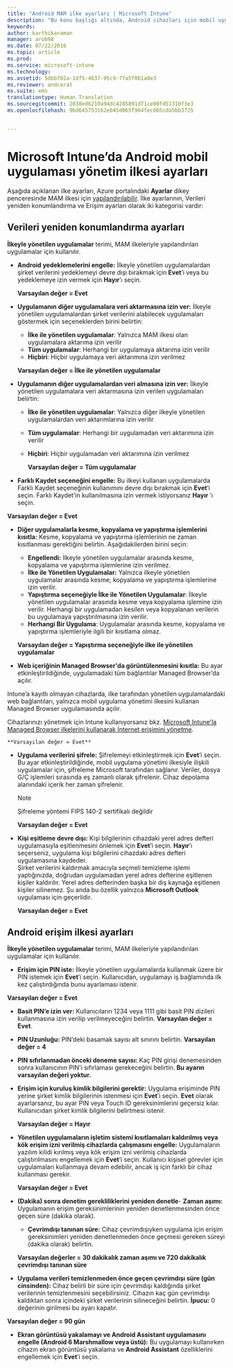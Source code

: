 ```yaml
---
title: "Android MAM ilke ayarları | Microsoft Intune"
description: "Bu konu başlığı altında, Android cihazları için mobil uygulama yönetimi ilkesi ayarları açıklanır."
keywords: 
author: karthikaraman
manager: arob98
ms.date: 07/22/2016
ms.topic: article
ms.prod: 
ms.service: microsoft-intune
ms.technology: 
ms.assetid: 5dbb702a-1df5-4637-95c9-77a5f0b1a0e3
ms.reviewer: andcerat
ms.suite: ems
translationtype: Human Translation
ms.sourcegitcommit: 2038ed6219a94dc4285891d71ce00fd51310f3e3
ms.openlocfilehash: 9bd645753162eb45d065f964fec0b5cda5bb3725


---
```


# Microsoft Intune’da Android mobil uygulaması yönetim ilkesi ayarları
Aşağıda açıklanan ilke ayarları, Azure portalındaki **Ayarlar** dikey penceresinde MAM ilkesi için [yapılandırılabilir](create-and-deploy-mobile-app-management-policies-with-microsoft-intune.md).
İlke ayarlarının, Verileri yeniden konumlandırma ve Erişim ayarları olarak iki kategorisi vardır:

##  Verileri yeniden konumlandırma ayarları
**İlkeyle yönetilen uygulamalar** terimi, MAM ilkeleriyle yapılandırılan uygulamalar için kullanılır.
- **Android yedeklemelerini engelle:** İlkeyle yönetilen uygulamalardan şirket verilerini yedeklemeyi devre dışı bırakmak için **Evet**’i veya bu yedeklemeye izin vermek için **Hayır**’ı seçin.

  **Varsayılan değer = Evet**
- **Uygulamanın diğer uygulamalara veri aktarmasına izin ver:** İlkeyle yönetilen uygulamalardan şirket verilerini alabilecek uygulamaları göstermek için seçeneklerden birini belirtin:
  -   **İlke ile yönetilen uygulamalar**: Yalnızca MAM ilkesi olan uygulamalara aktarıma izin verilir
  -   **Tüm uygulamalar**: Herhangi bir uygulamaya aktarıma izin verilir
  -   **Hiçbiri**: Hiçbir uygulamaya veri aktarımına izin verilmez

  **Varsayılan değer = İlke ile yönetilen uygulamalar**
- **Uygulamanın diğer uygulamalardan veri almasına izin ver:** İlkeyle yönetilen uygulamalara veri aktarmasına izin verilen uygulamaları belirtin:
  -   **İlke ile yönetilen uygulamalar**: Yalnızca diğer ilkeyle yönetilen uygulamalardan veri aktarımlarına izin verilir
  -   **Tüm uygulamalar**: Herhangi bir uygulamadan veri aktarımına izin verilir
  -   **Hiçbiri**: Hiçbir uygulamadan veri aktarımına izin verilmez

      **Varsayılan değer = Tüm uygulamalar**

-   **Farklı Kaydet seçeneğini engelle:** Bu ilkeyi kullanan uygulamalarda Farklı Kaydet seçeneğinin kullanımını devre dışı bırakmak için **Evet**’i seçin. Farklı Kaydet’in kullanılmasına izin vermek istiyorsanız **Hayır** ’ı seçin.

  **Varsayılan değer = Evet**
- **Diğer uygulamalarla kesme, kopyalama ve yapıştırma işlemlerini kısıtla:** Kesme, kopyalama ve yapıştırma işlemlerinin ne zaman kısıtlanması gerektiğini belirtin. Aşağıdakilerden birini seçin:
  -   **Engellendi:** İlkeyle yönetilen uygulamalar arasında kesme, kopyalama ve yapıştırma işlemlerine izin verilmez.
  -   **İlke ile Yönetilen Uygulamalar:** Yalnızca ilkeyle yönetilen uygulamalar arasında kesme, kopyalama ve yapıştırma işlemlerine izin verilir.
  -   **Yapıştırma seçeneğiyle İlke ile Yönetilen Uygulamalar**: İlkeyle yönetilen uygulamalar arasında kesme veya kopyalama işlemine izin verilir. Herhangi bir uygulamadan kesilen veya kopyalanan verilerin bu uygulamaya yapıştırılmasına izin verilir.
  -   **Herhangi Bir Uygulama**: Uygulamalar arasında kesme, kopyalama ve yapıştırma işlemleriyle ilgili bir kısıtlama olmaz.

    **Varsayılan değer = Yapıştırma seçeneğiyle ilke ile yönetilen uygulamalar**
-   **Web içeriğinin Managed Browser'da görüntülenmesini kısıtla:** Bu ayar etkinleştirildiğinde, uygulamadaki tüm bağlantılar Managed Browser’da açılır.

  Intune’a kayıtlı olmayan cihazlarda, ilke tarafından yönetilen uygulamalardaki web bağlantıları, yalnızca mobil uygulama yönetimi ilkesini kullanan Managed Browser uygulamasında açılır.

  Cihazlarınızı yönetmek için Intune kullanıyorsanız bkz. [Microsoft Intune'la Managed Browser ilkelerini kullanarak İnternet erişimini yönetme](manage-internet-access-using-managed-browser-policies.md).

    **Varsayılan değer = Evet**
- **Uygulama verilerini şifrele:** Şifrelemeyi etkinleştirmek için **Evet**’i seçin. Bu ayar etkinleştirildiğinde, mobil uygulama yönetimi ilkesiyle ilişkili uygulamalar için, şifreleme Microsoft tarafından sağlanır. Veriler, dosya G/Ç işlemleri sırasında eş zamanlı olarak şifrelenir. Cihaz depolama alanındaki içerik her zaman şifrelenir.
  >[!NOTE]
  >Şifreleme yöntemi FIPS 140-2 sertifikalı değildir

  **Varsayılan değer = Evet**

- **Kişi eşitleme devre dışı:** Kişi bilgilerinin cihazdaki yerel adres defteri uygulamasıyla eşitlenmesini önlemek için **Evet**’i seçin. **Hayır**’ı seçerseniz, uygulama kişi bilgilerini cihazdaki adres defteri uygulamasına kaydeder.<br/>Şirket verilerini kaldırmak amacıyla seçmeli temizleme işlemi yaptığınızda, doğrudan uygulamadan yerel adres defterine eşitlenen kişiler kaldırılır. Yerel adres defterinden başka bir dış kaynağa eşitlenen kişiler silinemez. Şu anda bu özellik yalnızca **Microsoft Outlook** uygulaması için geçerlidir.

  **Varsayılan değer = Evet**

##  Android erişim ilkesi ayarları
**İlkeyle yönetilen uygulamalar** terimi, MAM ilkeleriyle yapılandırılan uygulamalar için kullanılır.

- **Erişim için PIN iste:** İlkeyle yönetilen uygulamalarda kullanmak üzere bir PIN istemek için **Evet**’i seçin. Kullanıcıdan, uygulamayı iş bağlamında ilk kez çalıştırdığında bunu ayarlaması istenir.

 **Varsayılan değer = Evet**

 -  **Basit PIN’e izin ver:** Kullanıcıların 1234 veya 1111 gibi basit PIN dizileri kullanmasına izin verilip verilmeyeceğini belirtin. **Varsayılan değer = Evet**.
 - **PIN Uzunluğu:** PIN’deki basamak sayısı alt sınırını belirtin. **Varsayılan değer = 4**
 - **PIN sıfırlanmadan önceki deneme sayısı:** Kaç PIN girişi denemesinden sonra kullanıcının PIN'i sıfırlaması gerekeceğini belirtin. **Bu ayarın varsayılan değeri yoktur.**
- **Erişim için kuruluş kimlik bilgilerini gerektir:** Uygulama erişiminde PIN yerine şirket kimlik bilgilerinin istenmesi için **Evet**’i seçin.  **Evet** olarak ayarlarsanız, bu ayar PIN veya Touch ID gereksinimlerini geçersiz kılar.  Kullanıcıdan şirket kimlik bilgilerini belirtmesi istenir.

  **Varsayılan değer = Hayır**
- **Yönetilen uygulamaların işletim sistemi kısıtlamaları kaldırılmış veya kök erişim izni verilmiş cihazlarda çalışmasını engelle:** Uygulamaların yazılım kilidi kırılmış veya kök erişim izni verilmiş cihazlarda çalıştırılmasını engellemek için **Evet**’i seçin. Kullanıcı kişisel görevler için uygulamaları kullanmaya devam edebilir, ancak iş için farklı bir cihaz kullanması gerekir.

  **Varsayılan değer = Evet**
- **(Dakika) sonra denetim gerekliliklerini yeniden denetle**-   **Zaman aşımı:** Uygulamanın erişim gereksinimlerinin yeniden denetlenmesinden önce geçen süre (dakika olarak).
  -   **Çevrimdışı tanınan süre:** Cihaz çevrimdışıyken uygulama için erişim gereksinimleri yeniden denetlenmeden önce geçmesi gereken süreyi (dakika olarak) belirtin.

    **Varsayılan değerler = 30 dakikalık zaman aşımı ve 720 dakikalık çevrimdışı tanınan süre**

-   **Uygulama verileri temizlenmeden önce geçen çevrimdışı süre (gün cinsinden):** Cihaz belirli bir süre için çevrimdışı kaldığında şirket verilerinin temizlenmesini seçebilirsiniz.  Cihazın kaç gün çevrimdışı kaldıktan sonra içindeki şirket verilerinin silineceğini belirtin. **İpucu:** 0 değerinin girilmesi bu ayarı kapatır.

  **Varsayılan değer = 90 gün**
- **Ekran görüntüsü yakalamayı ve Android Assistant uygulamasını engelle (Android 6 Marshmallow veya üstü):** Bu uygulamayı kullanırken cihazın ekran görüntüsü yakalama ve **Android Assistant** özelliklerini engellemek için **Evet**’i seçin.



<!--HONumber=Jul16_HO4-->


